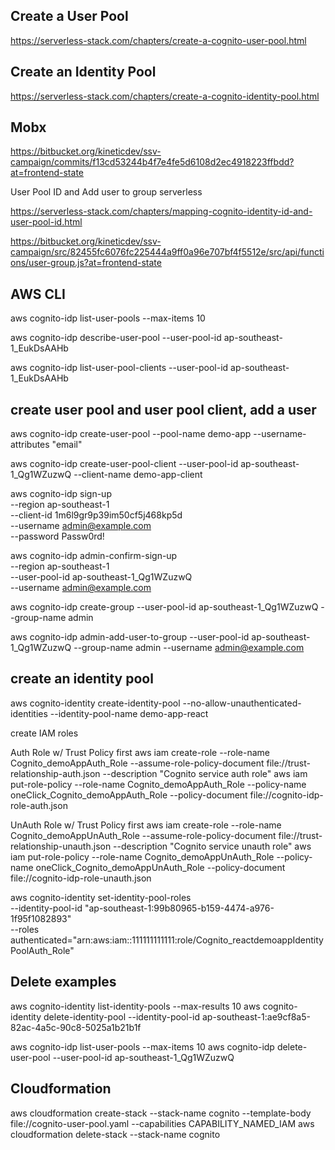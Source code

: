 ## Create a User Pool

https://serverless-stack.com/chapters/create-a-cognito-user-pool.html

## Create an Identity Pool

https://serverless-stack.com/chapters/create-a-cognito-identity-pool.html

## Mobx

https://bitbucket.org/kineticdev/ssv-campaign/commits/f13cd53244b4f7e4fe5d6108d2ec4918223ffbdd?at=frontend-state

User Pool ID and Add user to group serverless

https://serverless-stack.com/chapters/mapping-cognito-identity-id-and-user-pool-id.html

https://bitbucket.org/kineticdev/ssv-campaign/src/82455fc6076fc225444a9ff0a96e707bf4f5512e/src/api/functions/user-group.js?at=frontend-state

## AWS CLI

aws cognito-idp list-user-pools --max-items 10

aws cognito-idp describe-user-pool --user-pool-id ap-southeast-1_EukDsAAHb

aws cognito-idp list-user-pool-clients --user-pool-id ap-southeast-1_EukDsAAHb

## create user pool and user pool client, add a user

aws cognito-idp create-user-pool --pool-name demo-app --username-attributes "email"

aws cognito-idp create-user-pool-client --user-pool-id ap-southeast-1_Qg1WZuzwQ --client-name demo-app-client

aws cognito-idp sign-up \
 --region ap-southeast-1 \
 --client-id 1m6l9gr9p39im50cf5j468kp5d \
 --username admin@example.com \
 --password Passw0rd!

aws cognito-idp admin-confirm-sign-up \
 --region ap-southeast-1 \
 --user-pool-id ap-southeast-1_Qg1WZuzwQ \
 --username admin@example.com

aws cognito-idp create-group --user-pool-id ap-southeast-1_Qg1WZuzwQ --group-name admin

aws cognito-idp admin-add-user-to-group --user-pool-id ap-southeast-1_Qg1WZuzwQ --group-name admin --username admin@example.com

## create an identity pool

aws cognito-identity create-identity-pool --no-allow-unauthenticated-identities --identity-pool-name demo-app-react

create IAM roles

Auth Role w/ Trust Policy first
aws iam create-role --role-name Cognito_demoAppAuth_Role --assume-role-policy-document file://trust-relationship-auth.json --description "Cognito service auth role"
aws iam put-role-policy --role-name Cognito_demoAppAuth_Role --policy-name oneClick_Cognito_demoAppAuth_Role --policy-document file://cognito-idp-role-auth.json

UnAuth Role w/ Trust Policy first
aws iam create-role --role-name Cognito_demoAppUnAuth_Role --assume-role-policy-document file://trust-relationship-unauth.json --description "Cognito service unauth role"
aws iam put-role-policy --role-name Cognito_demoAppUnAuth_Role --policy-name oneClick_Cognito_demoAppUnAuth_Role --policy-document file://cognito-idp-role-unauth.json

aws cognito-identity set-identity-pool-roles \
--identity-pool-id "ap-southeast-1:99b80965-b159-4474-a976-1f95f1082893" \
--roles authenticated="arn:aws:iam::111111111111:role/Cognito_reactdemoappIdentityPoolAuth_Role"

## Delete examples

aws cognito-identity list-identity-pools --max-results 10
aws cognito-identity delete-identity-pool --identity-pool-id ap-southeast-1:ae9cf8a5-82ac-4a5c-90c8-5025a1b21b1f

aws cognito-idp list-user-pools --max-items 10
aws cognito-idp delete-user-pool --user-pool-id ap-southeast-1_Qg1WZuzwQ

## Cloudformation

aws cloudformation create-stack --stack-name cognito --template-body file://cognito-user-pool.yaml --capabilities CAPABILITY_NAMED_IAM
aws cloudformation delete-stack --stack-name cognito
